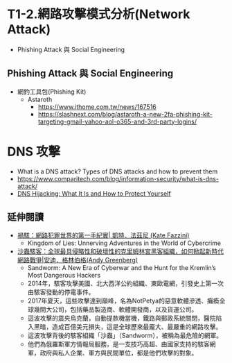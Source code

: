 # T1-2.網路攻擊模式分析(Network Attack)
- Phishing Attack 與 Social Engineering



## Phishing Attack 與 Social Engineering
- 網釣工具包(Phishing Kit)
  - Astaroth
    - https://www.ithome.com.tw/news/167516
    - https://slashnext.com/blog/astaroth-a-new-2fa-phishing-kit-targeting-gmail-yahoo-aol-o365-and-3rd-party-logins/ 

# 

# DNS 攻擊
- What is a DNS attack? Types of DNS attacks and how to prevent them
- https://www.comparitech.com/blog/information-security/what-is-dns-attack/
- [DNS Hijacking: What It Is and How to Protect Yourself](https://www.cloudns.net/blog/dns-hijacking-what-it-is-and-how-to-protect-yourself/)


## 延伸閱讀
- [禍駭：網路犯罪世界的第一手紀實| 凱特．法茲尼 (Kate Fazzini)](https://www.tenlong.com.tw/products/9789571389554?list_name=sp)
  - Kingdom of Lies: Unnerving Adventures in the World of Cybercrime
- [沙蟲駭客：全球最具侵略性和破壞性的克里姆林宮黑客組織，如何掀起新時代網路戰爭|安迪．格林伯格(Andy Greenberg)](https://www.tenlong.com.tw/products/9789571390963?list_name=rd)
  - Sandworm: A New Era of Cyberwar and the Hunt for the Kremlin’s Most Dangerous Hackers
  - 2014年，駭客攻擊美國、北大西洋公約組織、東歐電網，引發史上第一次由駭客發動的停電事件。
  - 2017年夏天，這些攻擊達到巔峰，名為NotPetya的惡意軟體滲透、癱瘓全球幾間大公司，包括藥品製造商、軟體開發商，以及貨運公司。
  - 這波攻擊的震央烏克蘭，自動提款機當機，鐵路與郵政系統關閉，醫院陷入黑暗，造成百億美元損失，這是全球歷來最龐大、最嚴重的網路攻擊。
  - 這波攻擊背後的駭客組織「沙蟲」（Sandworm），被稱為最危險的網軍。
  - 他們為俄羅斯軍方情報局服務，是一支技巧高超、由國家支持的駭客網軍，政府與私人企業、軍方與民間單位，都是他們攻擊的對象。
